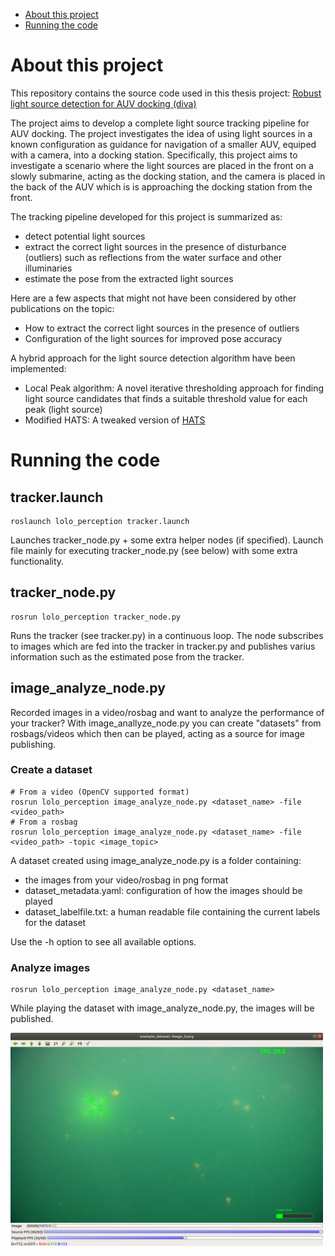 
- [About this project](#about)
- [Running the code](#running-the-code)

 <a id="about"></a>
# About this project

This repository contains the source code used in this thesis project: [Robust light source detection for AUV docking (diva)](https://www.diva-portal.org/smash/record.jsf?dswid=-2379&pid=diva2%3A1748034&c=1&searchType=SIMPLE&language=sv&query=Joar+Edlund&af=%5B%5D&aq=%5B%5B%5D%5D&aq2=%5B%5B%5D%5D&aqe=%5B%5D&noOfRows=50&sortOrder=author_sort_asc&sortOrder2=title_sort_asc&onlyFullText=false&sf=all) 

The project aims to develop a complete light source tracking pipeline for AUV docking. The project investigates the idea of using light sources in a known configuration as guidance for navigation of a smaller AUV, equiped with a camera, into a docking station. Specifically, this project aims to investigate a scenario where the light sources are placed in the front on a slowly submarine, acting as the docking station, and the camera is placed in the back of the AUV which is is approaching the docking station from the front.

The tracking pipeline developed for this project is summarized as: 
- detect potential light sources
- extract the correct light sources in the presence of disturbance (outliers) such as reflections from the water surface and other illuminaries
- estimate the pose from the extracted light sources

Here are a few aspects that might not have been considered by other publications on the topic:
- How to extract the correct light sources in the presence of outliers
- Configuration of the light sources for improved pose accuracy

A hybrid approach for the light source detection algorithm have been implemented:
- Local Peak algorithm: A novel iterative thresholding approach for finding light source candidates that finds a suitable threshold value for each peak (light source)
- Modified HATS: A tweaked version of [HATS](https://www.researchgate.net/publication/285042917_Reliable_pose_estimation_of_underwater_dock_using_single_camera_a_scene_invariant_approach)

 <a id="running-the-code"></a>
# Running the code

## tracker.launch

    roslaunch lolo_perception tracker.launch

Launches tracker_node.py + some extra helper nodes (if specified).
Launch file mainly for executing tracker_node.py (see below) with some extra functionality.

## tracker_node.py

    rosrun lolo_perception tracker_node.py

Runs the tracker (see tracker.py) in a continuous loop. 
The node subscribes to images which are fed into the tracker in tracker.py and publishes varius information such as the estimated pose from the tracker.

## image_analyze_node.py

Recorded images in a video/rosbag and want to analyze the performance of your tracker?
With image_anallyze_node.py you can create "datasets" from rosbags/videos which then can be played, acting as a source for image publishing.    

### Create a dataset

    # From a video (OpenCV supported format)
    rosrun lolo_perception image_analyze_node.py <dataset_name> -file <video_path>
    # From a rosbag
    rosrun lolo_perception image_analyze_node.py <dataset_name> -file <video_path> -topic <image_topic>
 
 A dataset created using image_analyze_node.py is a folder containing:
- the images from your video/rosbag in png format
- dataset_metadata.yaml: configuration of how the images should be played
- dataset_labelfile.txt: a human readable file containing the current labels for the dataset

Use the -h option to see all available options.

### Analyze images

    rosrun lolo_perception image_analyze_node.py <dataset_name>

While playing the dataset with image_analyze_node.py, the images will be published.

<img src="readme_images/image_analyze_node.png" title="Image analyze node" alt="quat" width="500"/>
